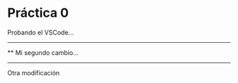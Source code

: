 # Práctica 0

 Probando el VSCode...

***********************
**  Mi segundo cambio...
************************

Otra modificación
